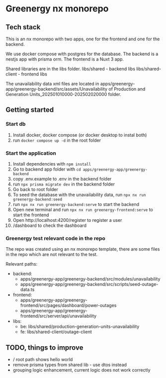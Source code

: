 # Greenergy nx monorepo

## Tech stack

This is an nx monorepo with two apps, one for the frontend and one for the backend.

We use docker compose with postgres for the database.
The backend is a nestjs app with prisma orm.
The frontend is a Nuxt 3 app.

Shared libraries are in the libs folder.
libs/shared - backend libs
libs/shared-client - frontend libs

The unavailability data xml files are located in apps/greenergy-app/greenergy-backend/src/assets/Unavailability of Production and Generation Units_202501010000-202502020000 folder.

## Getting started

### Start db

1. Install docker, docker compose (or docker desktop to instal both)
2. run `docker compose up -d` in the root folder

### Start the application

1. Install dependencies with `npm install`
2. Go to backend app folder with `cd apps/greenergy-app/greenergy-backend`
3. copy .env.example to .env in the backend folder
4. run `npx prisma migrate dev` in the backend folder
5. Go back to root folder
6. To seed the database with the unavailability data, run `npx nx run greenergy-backend:seed`
7. run `npx nx run greenergy-backend:serve` to start the backend
8. Open new terminal and run `npx nx run greenergy-frontend:serve` to start the frontend
9. Open http://localhost:4200/register to register a user
10. /dashboard to check the dashboard

### Greenergy test relevant code in the repo

The repo was created using an nx monorepo template, there are some files in the repo which are not relevant to the test.

Relevant paths:

- backend:
  - apps/greenergy-app/greenergy-backend/src/modules/unavailability
  - apps/greenergy-app/greenergy-backend/src/scripts/seed-outage-data.ts
- frontend:
  - apps/greenergy-app/greenergy-frontend/src/pages/dashboard/power-outages
  - apps/greenergy-app/greenergy-frontend/src/server/api/unavailability
- libs:
  - be: libs/shared/production-generation-units-unavailability
  - fe: libs/shared-client/outage-client

## TODO, things to improve

- / root path shows hello world
- remove prisma types from shared lib - use dtos instead
- grouping logic enhancement, current logic does not work correctly
